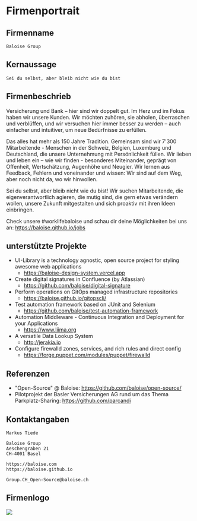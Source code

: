 # Firmenportrait

## Firmenname
```Baloise Group```

## Kernaussage
``` Sei du selbst, aber bleib nicht wie du bist ```

## Firmenbeschrieb
Versicherung und Bank – hier sind wir doppelt gut. Im Herz und im Fokus haben wir unsere Kunden. Wir möchten zuhören, sie abholen, überraschen und verblüffen, und wir versuchen hier immer besser zu werden – auch einfacher und intuitiver, um neue Bedürfnisse zu erfüllen.

Das alles hat mehr als 150 Jahre Tradition. Gemeinsam sind wir 7'300 Mitarbeitende - Menschen in der Schweiz, Belgien, Luxemburg und Deutschland, die unsere Unternehmung mit Persönlichkeit füllen. Wir lieben und leben ein – wie wir finden - besonderes Miteinander, geprägt von Offenheit, Wertschätzung, Augenhöhe und Neugier. Wir lernen aus Feedback, Fehlern und voneinander und wissen: Wir sind auf dem Weg, aber noch nicht da, wo wir hinwollen.

Sei du selbst, aber bleib nicht wie du bist! Wir suchen Mitarbeitende, die eigenverantwortlich agieren, die mutig sind, die gern etwas verändern wollen, unsere Zukunft mitgestalten und sich proaktiv mit ihren Ideen einbringen.

Check unsere #worklifebaloise und schau dir deine Möglichkeiten bei uns an: https://baloise.github.io/jobs

## unterstützte Projekte
 - UI-Library is a technology agnostic, open source project for styling awesome web applications
   - https://baloise-design-system.vercel.app
 - Create digital signatures in Confluence (by Atlassian)
   - https://github.com/baloise/digital-signature
 - Perform operations on GitOps managed infrastructure repositories
   - https://baloise.github.io/gitopscli/
 - Test automation framework based on JUnit and Selenium
   - https://github.com/baloise/test-automation-framework
 - Automation Middleware - Continuous Integration and Deployment for your Applications
   - https://www.liima.org
 - A versatile Data Lookup System
   - http://jerakia.io
 - Configure firewalld zones, services, and rich rules and direct config
   - https://forge.puppet.com/modules/puppet/firewalld
 
## Referenzen
 - "Open-Source" @ Baloise: https://github.com/baloise/open-source/
 - Pilotprojekt der Basler Versicherungen AG rund um das Thema Parkplatz-Sharing: https://github.com/parcandi
 
## Kontaktangaben

```
Markus Tiede

Baloise Group
Aeschengraben 21
CH-4001 Basel

https://baloise.com
https://baloise.github.io

Group.CH_Open-Source@baloise.ch
```

## Firmenlogo
![](https://rawgit.com/baloise/baloise-bootstrap/gh-pages/assets/img/baloise-group-logo-blue.svg)
